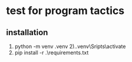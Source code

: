 # test for program tactics

## installation
1) python -m venv .venv
2).\.venv\Sripts\activate
3) pip install -r .\requirements.txt